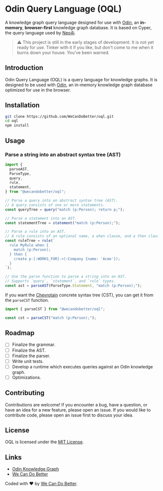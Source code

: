 # Odin Query Language (OQL)

A knowledge graph query language designed for use with
[Odin](https://wecandobetter.github.io/odin/), an **in-memory**,
**browser-first** knowledge graph database. It is based on Cyper, the query
language used by [Neo4j](https://neo4j.com/).

> ⚠️ This project is still in the early stages of development. It is not yet
> ready for use. Tinker with it if you like, but don't come to me when it burns
> down your house. You've been warned.

## Introduction

Odin Query Language (OQL) is a query language for knowledge graphs. It is
designed to be used with [Odin](https://wecandobetter.github.io/odin/), an
in-memory knowledge graph database optimized for use in the browser.

## Installation

```bash
git clone https://github.com/WeCanDoBetter/oql.git
cd oql
npm install
```

## Usage

### Parse a string into an abstract syntax tree (AST)

```ts
import {
  parseAST,
  ParseType,
  query,
  rule,
  statement,
} from "@wecandobetter/oql";

// Parse a query into an abstract syntax tree (AST).
// A query consists of one or more statements.
const queryTree = query("match (p:Person); return p;");

// Parse a statement into an AST.
const statementTree = statement("match (p:Person);");

// Parse a rule into an AST.
// A rule consists of an optional name, a when clause, and a then clause.
const ruleTree = rule(`
  rule MyRule when {
    match (p:Person);
  } then {
    create p-[:WORKS_FOR]->(:Company {name: 'Acme'});
  }
`);

// Use the parse function to parse a string into an AST.
// Supports `query`, `statement`, and `rule` types.
const ast = parseAST(ParseType.Statement, "match (p:Person);");
```

If you want the [Chevrotain](https://chevrotain.io/) concrete syntax tree (CST),
you can get it from the `parseCST` function.

```ts
import { parseCST } from "@wecandobetter/oql";

const cst = parseCST("match (p:Person);");
```

## Roadmap

- [ ] Finalize the grammar.
- [ ] Finalize the AST.
- [ ] Finalize the parser.
- [ ] Write unit tests.
- [ ] Develop a runtime which executes queries against an Odin knowledge graph.
- [ ] Optimizations.

## Contributing

Contributions are welcome! If you encounter a bug, have a question, or have an
idea for a new feature, please open an issue. If you would like to contribute
code, please open an issue first to discuss your idea.

## License

OQL is licensed under the [MIT License](LICENSE).

## Links

- [Odin Knowledge Graph](https://wecandobetter.github.io/odin/)
- [We Can Do Better](https://wcdb.life/)

Coded with ❤️ by [We Can Do Better](https://wcdb.life/).

